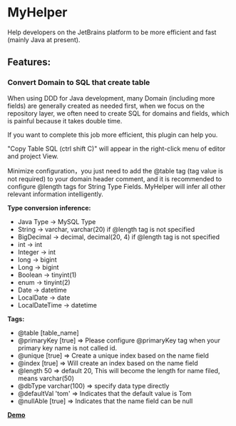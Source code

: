 # MyHelper

Help developers on the JetBrains platform to be more efficient and fast (mainly Java at present).

## Features:

### Convert Domain to SQL that create table

When using DDD for Java development, many Domain (including more fields) are generally created as needed first, when we focus on the repository layer, we often need to create SQL for domains and fields, which is painful because it takes double time.

If you want to complete this job more efficient, this plugin can help you.

"Copy Table SQL (ctrl shift C)" will appear in the right-click menu of editor and project View.

Minimize configuration，you just need to add the @table tag (tag value is not required) to your domain header comment, and it is recommended to configure @length tags for String Type Fields. MyHelper will infer all other relevant information intelligently.


**Type conversion inference:**

- Java Type -> MySQL Type
- String -> varchar, varchar(20) if @length tag is not specified
- BigDecimal -> decimal, decimal(20, 4) if @length tag is not specified
- int -> int
- Integer -> int
- long -> bigint
- Long -> bigint
- Boolean -> tinyint(1)
- enum -> tinyint(2)
- Date -> datetime
- LocalDate -> date
- LocalDateTime -> datetime


**Tags:**

- @table [table_name]
- @primaryKey [true] => Please configure @primaryKey tag when your primary key name is not called id.
- @unique [true] => Create a unique index based on the name field
- @index [true] => Will create an index based on the name field
- @length 50 => default 20, This will become the length for name filed, means varchar(50)
- @dbType varchar(100) => specify data type directly
- @defaultVal 'tom' => Indicates that the default value is Tom
- @nullAble [true] => Indicates that the name field can be null


**[Demo](https://github.com/iisimpler/MyHelper/blob/master/src/test/java/Demo.java)**
